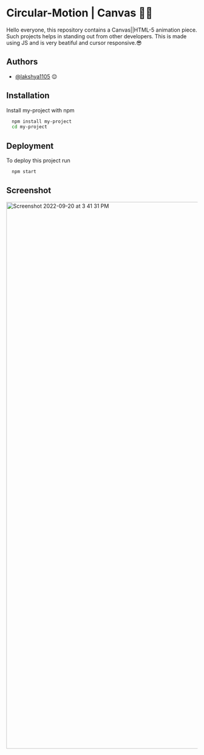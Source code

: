 # Circular-Motion | Canvas 🙌🏻
Hello everyone, this repository contains a Canvas||HTML-5 animation piece. Such projects helps in standing out from other developers. 
This is made using JS and is very beatiful and cursor responsive.😎




## Authors

- [@lakshya1105](https://github.com/lakshyaagr1105?tab=overview&from=2022-09-01&to=2022-09-18) 😌


## Installation

Install my-project with npm

```bash
  npm install my-project
  cd my-project
```
    
## Deployment

To deploy this project run

```bash
  npm start
```
## Screenshot
<img width="1440" alt="Screenshot 2022-09-20 at 3 41 31 PM" src="https://user-images.githubusercontent.com/95195831/191234065-6d1cd0b4-0afa-4529-8abd-3b7f11192820.png">

